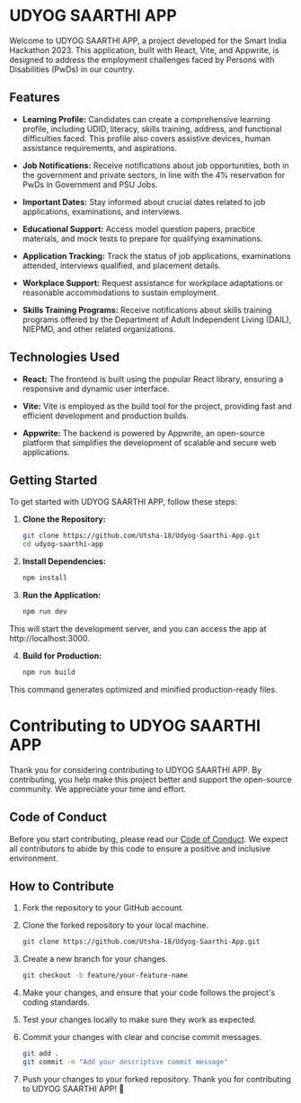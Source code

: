 # UDYOG SAARTHI APP

Welcome to UDYOG SAARTHI APP, a project developed for the Smart India Hackathon 2023. This application, built with React, Vite, and Appwrite, is designed to address the employment challenges faced by Persons with Disabilities (PwDs) in our country.

## Features

- **Learning Profile:** Candidates can create a comprehensive learning profile, including UDID, literacy, skills training, address, and functional difficulties faced. This profile also covers assistive devices, human assistance requirements, and aspirations.

- **Job Notifications:** Receive notifications about job opportunities, both in the government and private sectors, in line with the 4% reservation for PwDs in Government and PSU Jobs.

- **Important Dates:** Stay informed about crucial dates related to job applications, examinations, and interviews.

- **Educational Support:** Access model question papers, practice materials, and mock tests to prepare for qualifying examinations.

- **Application Tracking:** Track the status of job applications, examinations attended, interviews qualified, and placement details.

- **Workplace Support:** Request assistance for workplace adaptations or reasonable accommodations to sustain employment.

- **Skills Training Programs:** Receive notifications about skills training programs offered by the Department of Adult Independent Living (DAIL), NIEPMD, and other related organizations.

## Technologies Used

- **React:** The frontend is built using the popular React library, ensuring a responsive and dynamic user interface.

- **Vite:** Vite is employed as the build tool for the project, providing fast and efficient development and production builds.

- **Appwrite:** The backend is powered by Appwrite, an open-source platform that simplifies the development of scalable and secure web applications.

## Getting Started

To get started with UDYOG SAARTHI APP, follow these steps:

1. **Clone the Repository:**
   ```bash
   git clone https://github.com/Utsha-18/Udyog-Saarthi-App.git
   cd udyog-saarthi-app
   ```

2. **Install Dependencies:**
   ```bash
   npm install
   ```

3. **Run the Application:**
   ```bash
   npm run dev
   ```
  This will start the development server, and you can access the app at http://localhost:3000.

4. **Build for Production:**
   ```bash
   npm run build
   ```
This command generates optimized and minified production-ready files.


# Contributing to UDYOG SAARTHI APP

Thank you for considering contributing to UDYOG SAARTHI APP. By contributing, you help make this project better and support the open-source community. We appreciate your time and effort.

## Code of Conduct

Before you start contributing, please read our [Code of Conduct](CODE_OF_CONDUCT.md). We expect all contributors to abide by this code to ensure a positive and inclusive environment.

## How to Contribute

1. Fork the repository to your GitHub account.

2. Clone the forked repository to your local machine.

    ```bash
    git clone https://github.com/Utsha-18/Udyog-Saarthi-App.git
    ```

3. Create a new branch for your changes.

    ```bash
    git checkout -b feature/your-feature-name
    ```

4. Make your changes, and ensure that your code follows the project's coding standards.

5. Test your changes locally to make sure they work as expected.

6. Commit your changes with clear and concise commit messages.

    ```bash
    git add .
    git commit -m "Add your descriptive commit message"
    ```

7. Push your changes to your forked repository.
Thank you for contributing to UDYOG SAARTHI APP! 🚀
